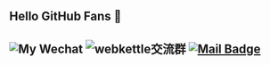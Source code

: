 ## Hello GitHub Fans 👋

![My Wechat](https://img.shields.io/badge/WeChat-Qitianyujqk-red?style=flat&logo=WeChat)
![webkettle交流群](https://img.shields.io/badge/QQ-1124351512-red.svg "QQ")
[![Mail Badge](https://img.shields.io/badge/-qitianyuqty@163.com-c14438?style=flat&logo=Mail.Ru&logoColor=white&link=mailto:qitianyuqty@163.com)](mailto:qitianyuqty@163.com)
---

<!--
**QiTianyu-0403/QiTianyu-0403** is a ✨ _special_ ✨ repository because its `README.md` (this file) appears on your GitHub profile.

Here are some ideas to get you started:

- 🔭 I’m currently working on ...
- 🌱 I’m currently learning ...
- 👯 I’m looking to collaborate on ...
- 🤔 I’m looking for help with ...
- 💬 Ask me about ...
- 📫 How to reach me: ...
- 😄 Pronouns: ...
- ⚡ Fun fact: ...
-->
